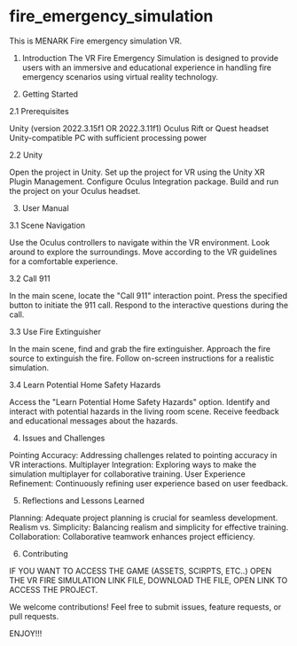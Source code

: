 # fire_emergency_simulation
This is MENARK Fire emergency simulation VR. 


1. Introduction
The VR Fire Emergency Simulation is designed to provide users with an immersive and educational experience in handling fire emergency scenarios using virtual reality technology.

2. Getting Started
   
2.1 Prerequisites

Unity (version 2022.3.15f1 OR 2022.3.11f1)
Oculus Rift or Quest headset
Unity-compatible PC with sufficient processing power

2.2 Unity

Open the project in Unity.
Set up the project for VR using the Unity XR Plugin Management.
Configure Oculus Integration package.
Build and run the project on your Oculus headset.

3. User Manual
   
3.1 Scene Navigation

Use the Oculus controllers to navigate within the VR environment.
Look around to explore the surroundings.
Move according to the VR guidelines for a comfortable experience.

3.2 Call 911

In the main scene, locate the "Call 911" interaction point.
Press the specified button to initiate the 911 call.
Respond to the interactive questions during the call.

3.3 Use Fire Extinguisher

In the main scene, find and grab the fire extinguisher.
Approach the fire source to extinguish the fire.
Follow on-screen instructions for a realistic simulation.

3.4 Learn Potential Home Safety Hazards

Access the "Learn Potential Home Safety Hazards" option.
Identify and interact with potential hazards in the living room scene.
Receive feedback and educational messages about the hazards.

4. Issues and Challenges
   
Pointing Accuracy: Addressing challenges related to pointing accuracy in VR interactions.
Multiplayer Integration: Exploring ways to make the simulation multiplayer for collaborative training.
User Experience Refinement: Continuously refining user experience based on user feedback.

5. Reflections and Lessons Learned
   
Planning: Adequate project planning is crucial for seamless development.
Realism vs. Simplicity: Balancing realism and simplicity for effective training.
Collaboration: Collaborative teamwork enhances project efficiency.

6. Contributing

IF YOU WANT TO ACCESS THE GAME (ASSETS, SCIRPTS, ETC..) OPEN THE VR FIRE SIMULATION LINK FILE, DOWNLOAD THE FILE, OPEN LINK TO ACCESS THE PROJECT. 
    
We welcome contributions! Feel free to submit issues, feature requests, or pull requests.

ENJOY!!!



